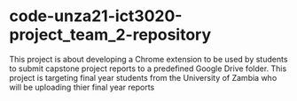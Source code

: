 # code-unza21-ict3020-project_team_2-repository
This project is about developing a Chrome extension to be used by students to submit
capstone project reports to a predefined Google Drive folder.
This project is targeting final year students from the University of Zambia who will be uploading thier final year reports
